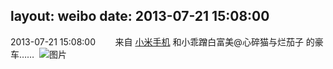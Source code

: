 layout: weibo
date: 2013-07-21 15:08:00
---
2013-07-21 15:08:00  &nbsp;&nbsp;&nbsp;&nbsp;&nbsp;&nbsp; 来自 <a href="http://app.weibo.com/t/feed/22zMnn" rel="nofollow">小米手机</a>
和小乖蹭白富美@心碎猫与烂茄子 的豪车…… ​​​
![图片](https://ww1.sinaimg.cn/large/6d2a6003jw1e6ughkss7jj20qo0f0js0.jpg)
